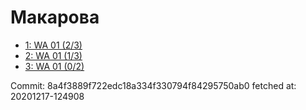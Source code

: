 # Макарова
- [1: WA 01 (2/3)](1.md)
- [2: WA 01 (1/3)](2.md)
- [3: WA 01 (0/2)](3.md)

Commit: 8a4f3889f722edc18a334f330794f84295750ab0
 fetched at: 20201217-124908
